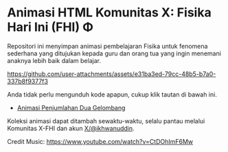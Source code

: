 # Animasi HTML Komunitas X: Fisika Hari Ini (FHI) Φ

Repositori ini menyimpan animasi pembelajaran Fisika untuk fenomena sederhana yang ditujukan kepada guru dan orang tua yang ingin menemani anaknya lebih baik dalam belajar.

https://github.com/user-attachments/assets/e31ba3ed-79cc-48b5-b7a0-337b8f9377f3

Anda tidak perlu mengunduh kode apapun, cukup klik tautan di bawah ini.

- [Animasi Penjumlahan Dua Gelombang](https://htmlpreview.github.io/?https://github.com/ikhwanuddin/x-fisika-hari-ini/blob/main/superposisi-sederhana/penjumlahan_dua_gelombang.html)

Koleksi animasi dapat ditambah sewaktu-waktu, selalu pantau melalui Komunitas X-FHI dan akun [X/@ikhwanuddin](https://x.com/ikhwanuddin).

Credit Music: https://www.youtube.com/watch?v=CtDOhImF6Mw
